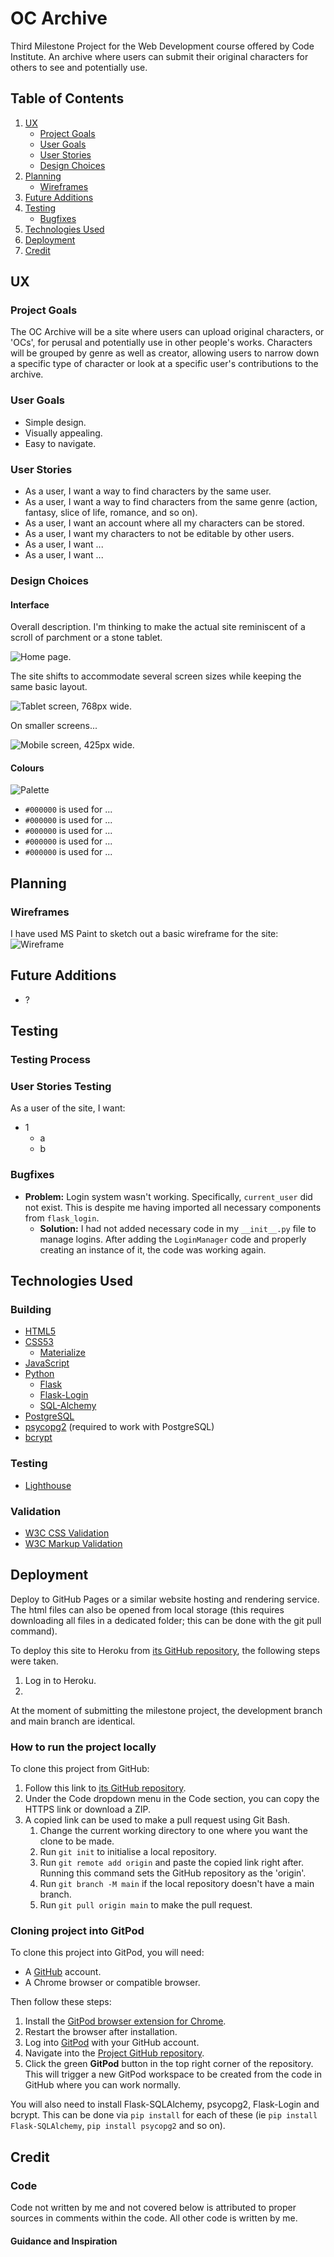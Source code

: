 # OC Archive

Third Milestone Project for the Web Development course offered by Code Institute. An archive where users can submit their original characters for others to see and potentially use.

## Table of Contents
1. [UX](#ux)
	- [Project Goals](#project-goals)
	- [User Goals](#user-goals)
	- [User Stories](#user-stories)
	- [Design Choices](#design-choices)
2. [Planning](#planning)
	- [Wireframes](#wireframes)
3. [Future Additions](#future-additions)
4. [Testing](#testing)
	- [Bugfixes](#bugfixes)
5. [Technologies Used](#technologies-used)
6. [Deployment](#deployment)
7. [Credit](#credit)

## UX

### Project Goals

The OC Archive will be a site where users can upload original characters, or 'OCs', for perusal and potentially use in other people's works. Characters will be grouped by genre as well as creator, allowing users to narrow down a specific type of character or look at a specific user's contributions to the archive.

### User Goals

- Simple design.
- Visually appealing.
- Easy to navigate.

### User Stories

- As a user, I want a way to find characters by the same user.
- As a user, I want a way to find characters from the same genre (action, fantasy, slice of life, romance, and so on).
- As a user, I want an account where all my characters can be stored.
- As a user, I want my characters to not be editable by other users.
- As a user, I want ...
- As a user, I want ...

### Design Choices

#### Interface
Overall description. I'm thinking to make the actual site reminiscent of a scroll of parchment or a stone tablet.

![Home page.](docs/page-display.png)

The site shifts to accommodate several screen sizes while keeping the same basic layout.

![Tablet screen, 768px wide.](docs/tablet-display.png)

On smaller screens...

![Mobile screen, 425px wide.](docs/mobile-l-display.png)

#### Colours
![Palette](docs/palette.png)
- `#000000` is used for ...
- `#000000` is used for ...
- `#000000` is used for ...
- `#000000` is used for ...
- `#000000` is used for ...

## Planning

### Wireframes
I have used MS Paint to sketch out a basic wireframe for the site:
![Wireframe](docs/wireframe.png)

## Future Additions
- ?

## Testing

<!-- The site has been tested extensively to ensure the best user experience across multiple screen sizes.

The developer used **W3C CSS Validation Service** and **W3C Markup Validation Service** to check the validity of the HTML and CSS. -->

### Testing Process

<!-- In order to make sure the site renders acceptably across several screen sizes, I made liberal use of the DevTools offered by Google Chrome, as well as testing load times, mobile and desktop, with the Lighthouse Chrome extension.

![Testing main page desktop version.](docs/lighthouse-test-desktop.png)

![Testing main page mobile version.](docs/lighthouse-test-mobile.png) -->

### User Stories Testing

As a user of the site, I want: 
- 1
	- a
	- b

### Bugfixes
- **Problem:** Login system wasn't working. Specifically, ``current_user`` did not exist. This is despite me having imported all necessary components from ``flask_login``.
	- **Solution:** I had not added necessary code in my ``__init__.py`` file to manage logins. After adding the ``LoginManager`` code and properly creating an instance of it, the code was working again.

## Technologies Used

### Building
- [HTML5](https://developer.mozilla.org/en-US/docs/Learn/HTML)
- [CSS53](https://developer.mozilla.org/en-US/docs/Learn/CSS)
    - [Materialize](https://materializecss.com/)
- [JavaScript](https://developer.mozilla.org/en-US/docs/Learn/JavaScript/First_steps/What_is_JavaScript)
- [Python](https://docs.python.org/3/)
    - [Flask](https://flask.palletsprojects.com/en/3.0.x/)
	- [Flask-Login]()
    - [SQL-Alchemy](https://docs.sqlalchemy.org/en/20/)
- [PostgreSQL](https://www.postgresql.org/docs/)
- [psycopg2](https://www.psycopg.org/docs/) (required to work with PostgreSQL)
- [bcrypt]()

### Testing
- [Lighthouse](https://chromewebstore.google.com/detail/lighthouse/blipmdconlkpinefehnmjammfjpmpbjk)

### Validation
- [W3C CSS Validation](https://jigsaw.w3.org/css-validator/#validate_by_input)
- [W3C Markup Validation](https://validator.w3.org/#validate_by_input)

## Deployment
Deploy to GitHub Pages or a similar website hosting and rendering service. The html files can also be opened from local storage (this requires downloading all files in a dedicated folder; this can be done with the git pull command).

To deploy this site to Heroku from [its GitHub repository](https://github.com/cosmicCode42/CI-MP3), the following steps were taken.

1. Log in to Heroku.
2. 

At the moment of submitting the milestone project, the development branch and main branch are identical.

### How to run the project locally

To clone this project from GitHub:

1. Follow this link to [its GitHub repository](https://github.com/cosmicCode42/pattern-MP3).
2. Under the Code dropdown menu in the Code section, you can copy the HTTPS link or download a ZIP.
3. A copied link can be used to make a pull request using Git Bash. 
	1. Change the current working directory to one where you want the clone to be made.
	2. Run ``git init`` to initialise a local repository.
	3. Run ``git remote add origin`` and paste the copied link right after. Running this command sets the GitHub repository as the 'origin'.
	4. Run ``git branch -M main`` if the local repository doesn't have a main branch.
	5. Run ``git pull origin main`` to make the pull request.

### Cloning project into GitPod

To clone this project into GitPod, you will need:
- A [GitHub](https://github.com) account.
- A Chrome browser or compatible browser.

Then follow these steps:
1. Install the [GitPod browser extension for Chrome](https://www.gitpod.io/docs/configure/user-settings/browser-extension).
2. Restart the browser after installation.
3. Log into [GitPod](https://www.gitpod.io) with your GitHub account.
4. Navigate into the [Project GitHub repository](https://github.com/cosmicCode42/CI-MP3).
5. Click the green **GitPod** button in the top right corner of the repository. This will trigger a new GitPod workspace to be created from the code in GitHub where you can work normally.

You will also need to install Flask-SQLAlchemy, psycopg2, Flask-Login and bcrypt. This can be done via ``pip install`` for  each of these (ie ``pip install Flask-SQLAlchemy``, ``pip install psycopg2`` and so on).

## Credit

### Code

Code not written by me and not covered below is attributed to proper sources in comments within the code. All other code is written by me.

#### Guidance and Inspiration